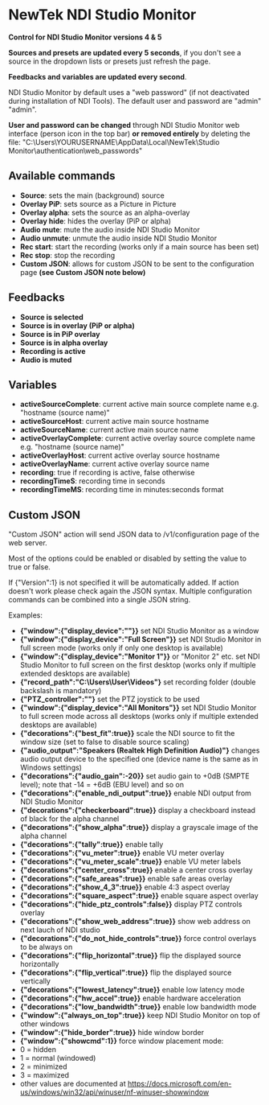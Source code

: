 # NewTek NDI Studio Monitor

**Control for NDI Studio Monitor versions 4 & 5**

**Sources and presets are updated every 5 seconds**, if you don't see a source in the dropdown lists or presets just refresh the page.

**Feedbacks and variables are updated every second**.

NDI Studio Monitor by default uses a "web password" (if not deactivated during installation of NDI Tools). The default user and password are "admin" "admin".

**User and password can be changed** through NDI Studio Monitor web interface (person icon in the top bar) **or removed entirely** by deleting the file: 
"C:\Users\YOURUSERNAME\AppData\Local\NewTek\Studio Monitor\authentication\web_passwords"

## Available commands

* **Source**: sets the main (background) source
* **Overlay PiP**: sets source as a Picture in Picture
* **Overlay alpha**: sets the source as an alpha-overlay
* **Overlay hide**:	hides the overlay (PiP or alpha)
* **Audio mute**: mute the audio inside NDI Studio Monitor
* **Audio unmute**: unmute the audio inside NDI Studio Monitor
* **Rec start**: start the recording (works only if a main source has been set)
* **Rec stop**: stop the recording
* **Custom JSON**: allows for custom JSON to be sent to the configuration page **(see Custom JSON note below)**

## Feedbacks

* **Source is selected**
* **Source is in overlay (PiP or alpha)**
* **Source is in PiP overlay**
* **Source is in alpha overlay**
* **Recording is active**
* **Audio is muted**

## Variables

* **activeSourceComplete**: current active main source complete name e.g. "hostname (source name)"
* **activeSourceHost**: current active main source hostname
* **activeSourceName**: current active main source name
* **activeOverlayComplete**: current active overlay source complete name e.g. "hostname (source name)"
* **activeOverlayHost**: current active overlay source hostname
* **activeOverlayName**: current active overlay source name
* **recording**: true if recording is active, false otherwise
* **recordingTimeS**: recording time in seconds
* **recordingTimeMS**: recording time in minutes:seconds format

## Custom JSON

"Custom JSON" action will send JSON data to /v1/configuration page of the web server.

Most of the options could be enabled or disabled by setting the value to true or false. 

If {"Version":1} is not specified it will be automatically added.
If action doesn't work please check again the JSON syntax.
Multiple configuration commands can be combined into a single JSON string.

Examples:
* **{"window":{"display_device":""}}** set NDI Studio Monitor as a window
* **{"window":{"display_device":"Full Screen"}}** set NDI Studio Monitor in full screen mode (works only if only one desktop is available)
* **{"window":{"display_device":"Monitor 1"}}** or "Monitor 2" etc. set NDI Studio Monitor to full screen on the first desktop (works only if multiple extended desktops are available)
* **{"record_path":"C:\\Users\\User\\Videos"}** set recording folder (double backslash is mandatory)
* **{"PTZ_controller":""}** set the PTZ joystick to be used
* **{"window":{"display_device":"All Monitors"}}** set NDI Studio Monitor to full screen mode across all desktops (works only if multiple extended desktops are available)
* **{"decorations":{"best_fit":true}}** scale the NDI source to fit the window size (set to false to disable source scaling)
* **{"audio_output":"Speakers (Realtek High Definition Audio)"}** changes audio output device to the specified one (device name is the same as in Windows settings)
* **{"decorations":{"audio_gain":-20}}** set audio gain to +0dB (SMPTE level); note that -14 = +6dB (EBU level) and so on
* **{"decorations":{"enable_ndi_output":true}}** enable NDI output from NDI Studio Monitor
* **{"decorations":{"checkerboard":true}}** display a checkboard instead of black for the alpha channel
* **{"decorations":{"show_alpha":true}}** display a grayscale image of the alpha channel
* **{"decorations":{"tally":true}}** enable tally
* **{"decorations":{"vu_meter":true}}** enable VU meter overlay
* **{"decorations":{"vu_meter_scale":true}}** enable VU meter labels
* **{"decorations":{"center_cross":true}}** enable a center cross overlay
* **{"decorations":{"safe_areas":true}}** enable safe areas overlay
* **{"decorations":{"show_4_3":true}}** enable 4:3 aspect overlay
* **{"decorations":{"square_aspect":true}}** enable square aspect overlay
* **{"decorations":{"hide_ptz_controls":false}}** display PTZ controls overlay
* **{"decorations":{"show_web_address":true}}** show web address on next lauch of NDI studio
* **{"decorations":{"do_not_hide_controls":true}}** force control overlays to be always on
* **{"decorations":{"flip_horizontal":true}}** flip the displayed source horizontally
* **{"decorations":{"flip_vertical":true}}**  flip the displayed source vertically
* **{"decorations":{"lowest_latency":true}}** enable low latency mode
* **{"decorations":{"hw_accel":true}}** enable hardware acceleration
* **{"decorations":{"low_bandwidth":true}}** enable low bandwidth mode
* **{"window":{"always_on_top":true}}** keep NDI Studio Monitor on top of other windows
* **{"window":{"hide_border":true}}** hide window border
* **{"window":{"showcmd":1}}** force window placement mode:
 * 0 = hidden
 * 1 = normal (windowed)
 * 2 = minimized
 * 3 = maximized
 * other values are documented at https://docs.microsoft.com/en-us/windows/win32/api/winuser/nf-winuser-showwindow
